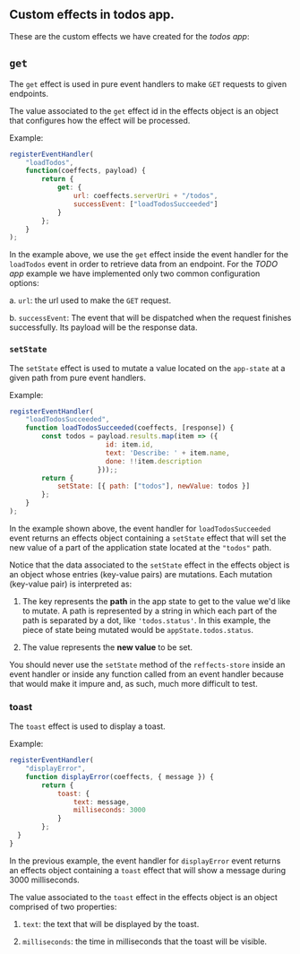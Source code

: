 ## Custom effects in todos app.

These are the custom effects we have created for the *todos app*:

## `get`
The `get` effect is used in pure event handlers to make `GET` requests to given endpoints. 

The value associated to the `get` effect id in the effects object is an object that configures how the effect will be processed. 

Example:
```js
registerEventHandler(
    "loadTodos",
    function(coeffects, payload) {
        return {
            get: {
                url: coeffects.serverUri + "/todos",
                successEvent: ["loadTodosSucceeded"]
            }
        };
    }
);
```
In the example above, we use the `get` effect inside the event handler for the `loadTodos` event in order to retrieve data from an endpoint. For the *TODO app* example we have implemented only two common configuration options: 

a. `url`: the url used to make the `GET` request.

b. `successEvent`: The event that will be dispatched when the request finishes successfully. Its payload will be the response data.

### `setState`
The `setState` effect is used to mutate a value located on the `app-state` at a given path from pure event handlers.

Example:

```js
registerEventHandler(
    "loadTodosSucceeded", 
    function loadTodosSucceeded(coeffects, [response]) {
        const todos = payload.results.map(item => ({
                        id: item.id,
                        text: 'Describe: ' + item.name,
                        done: !!item.description
                      }));;
        return {
            setState: [{ path: ["todos"], newValue: todos }]
        };
    }
);
```

In the example shown above, the event handler for `loadTodosSucceeded` event returns an effects object containing a `setState` effect that will set the new value of a part of the application state located at the `"todos"` path. 

Notice that the data associated to the `setState` effect in the effects object is an object whose entries (key-value pairs) are mutations. Each mutation (key-value pair) is interpreted as: 

1. The key represents the **path** in the app state to get to the value we'd like to mutate. A path is represented by a string in which each part of the path is separated by a dot, like `'todos.status'`. In this example, the piece of state being mutated would be `appState.todos.status`.

2. The value represents the **new value** to be set.

You should never use the `setState` method of the `reffects-store` inside an event handler or inside any function called from an event handler because that would make it impure and, as such, much more difficult to test.

### toast

The `toast` effect is used to display a toast.

Example:

```js
registerEventHandler(
    "displayError", 
    function displayError(coeffects, { message }) {
        return {
            toast: {
                text: message,
                milliseconds: 3000
            }
        };
  }
}
```
In the previous example, the event handler for `displayError` event returns an effects object containing a `toast` effect that will show a message during 3000 milliseconds. 

The value associated to the `toast` effect in the effects object is an object comprised of two properties:

1. `text`: the text that will be displayed by the toast.

2. `milliseconds`: the time in milliseconds that the toast will be visible.
